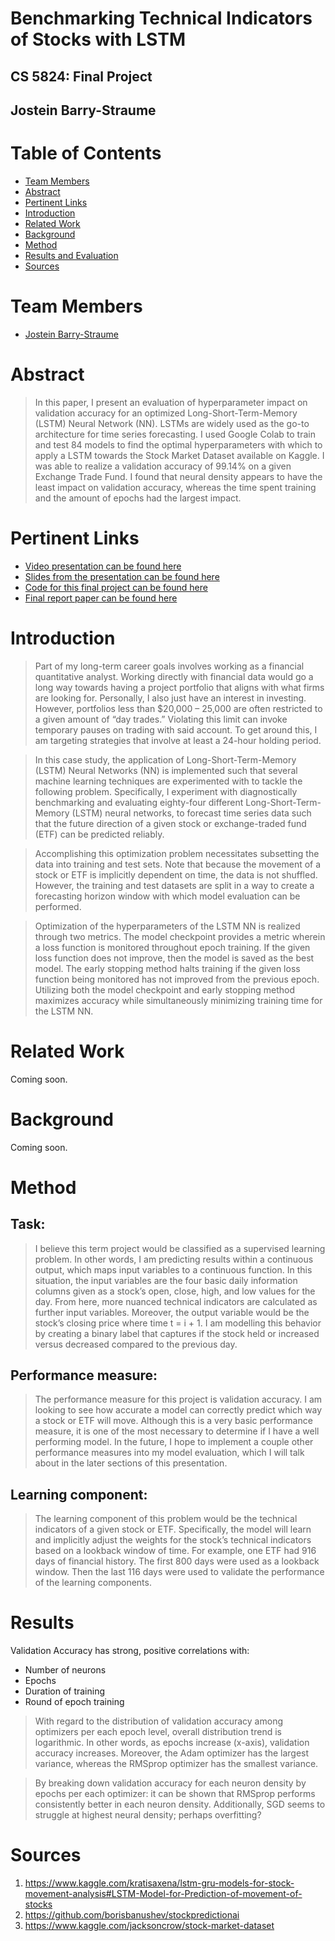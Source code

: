 # Benchmarking Technical Indicators of Stocks with LSTM
## CS 5824: Final Project
## Jostein Barry-Straume

# Table of Contents
* [Team Members](#Team)
* [Abstract](#Abstract)
* [Pertinent Links](#Links)
* [Introduction](#Introduction)
* [Related Work](#Related-Work)
* [Background](#Background)
* [Method](#Method)
* [Results and Evaluation](#Results)
* [Sources](#Sources)


# <a name="Team"></a>Team Members
* [Jostein Barry-Straume](https://github.com/josteinstraume)

# <a name="Abstract"></a>Abstract

> In this paper, I present an evaluation of hyperparameter impact on validation accuracy for an optimized Long-Short-Term-Memory (LSTM) Neural Network (NN). LSTMs are widely used as the go-to architecture for time series forecasting. I used Google Colab to train and test 84 models to find the optimal hyperparameters with which to apply a LSTM towards the Stock Market Dataset available on Kaggle. I was able to realize a validation accuracy of 99.14% on a given Exchange Trade Fund. I found that neural density appears to have the least impact on validation accuracy, whereas the time spent training and the amount of epochs had the largest impact.


# <a name="Links"></a>Pertinent Links
* [Video presentation can be found here](https://drive.google.com/file/d/1p9hkk5D2o59jAw9YmxZhbHLuBPwnKdXh/view?usp=sharing)
* [Slides from the presentation can be found here](https://github.com/josteinstraume/adv-ml-final-project/tree/main/presentation)
* [Code for this final project can be found here](https://github.com/josteinstraume/adv-ml-final-project/tree/main/notebooks)
* [Final report paper can be found here](https://github.com/josteinstraume/adv-ml-final-project/tree/main/report)

# <a name="Introduction"></a>Introduction

> Part of my long-term career goals involves working as a financial quantitative analyst. Working directly with financial data would go a long way towards having a project portfolio that aligns with what firms are looking for. Personally, I also just have an interest in investing. However, portfolios less than $20,000 – 25,000 are often restricted to a given amount of “day trades.” Violating this limit can invoke temporary pauses on trading with said account. To get around this, I am targeting strategies that involve at least a 24-hour holding period.

> In this case study, the application of Long-Short-Term-Memory (LSTM) Neural Networks (NN) is implemented such that several machine learning techniques are experimented with to tackle the following problem. Specifically, I experiment with diagnostically benchmarking and evaluating eighty-four different Long-Short-Term-Memory (LSTM) neural networks, to forecast time series data such that the future direction of a given stock or exchange-traded fund (ETF) can be predicted reliably.

> Accomplishing this optimization problem necessitates subsetting the data into training and test sets. Note that because the movement of a stock or ETF is implicitly dependent on time, the data is not shuffled. However, the training and test datasets are split in a way to create a forecasting horizon window with which model evaluation can be performed.

> Optimization of the hyperparameters of the LSTM NN is realized through two metrics. The model checkpoint provides a metric wherein a loss function is monitored throughout epoch training. If the given loss function does not improve, then the model is saved as the best model. The early stopping method halts training if the given loss function being monitored has not improved from the previous epoch. Utilizing both the model checkpoint and early stopping method maximizes accuracy while simultaneously minimizing training time for the LSTM NN.


# <a name="Related-Work"></a>Related Work
Coming soon.

# <a name="Background"></a>Background
Coming soon.

# <a name="Method"></a>Method

## Task:
> I believe this term project would be classified as a supervised learning problem. In other words, I am predicting results within a continuous output, which maps input variables to a continuous function. In this situation, the input variables are the four basic daily information columns given as a stock’s open, close, high, and low values for the day. From here, more nuanced technical indicators are calculated as further input variables. Moreover, the output variable would be the stock’s closing price where time t = i + 1. I am modelling this behavior by creating a binary label that captures if the stock held or increased versus decreased compared to the previous day.
 
## Performance measure:
> The performance measure for this project is validation accuracy. I am looking to see how accurate a model can correctly predict which way a stock or ETF will move. Although this is a very basic performance measure, it is one of the most necessary to determine if I have a well performing model. In the future, I hope to implement a couple other performance measures into my model evaluation, which I will talk about in the later sections of this presentation.
 
## Learning component:
> The learning component of this problem would be the technical indicators of a given stock or ETF. Specifically, the model will learn and implicitly adjust the weights for the stock’s technical indicators based on a lookback window of time. For example, one ETF had 916 days of financial history. The first 800 days were used as a lookback window. Then the last 116 days were used to validate the performance of the learning components.


# <a name="Results"></a>Results
Validation Accuracy has strong, positive correlations with:
* Number of neurons
* Epochs
* Duration of training
* Round of epoch training

> With regard to the distribution of validation accuracy among optimizers per each epoch level, overall distribution trend is logarithmic. In other words, as epochs increase (x-axis), validation accuracy increases. Moreover, the Adam optimizer has the largest variance, whereas the RMSprop optimizer has the smallest variance.

> By breaking down validation accuracy for each neuron density by epochs per each optimizer: it can be shown that RMSprop performs consistently better in each neuron density. Additionally, SGD seems to struggle at highest neural density; perhaps overfitting?


# <a name="Sources"></a>Sources
1. https://www.kaggle.com/kratisaxena/lstm-gru-models-for-stock-movement-analysis#LSTM-Model-for-Prediction-of-movement-of-stocks
2. https://github.com/borisbanushev/stockpredictionai
3. https://www.kaggle.com/jacksoncrow/stock-market-dataset
